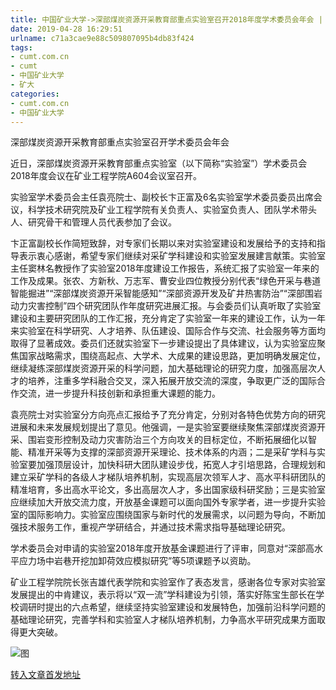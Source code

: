 ```yaml
---
title: 中国矿业大学->深部煤炭资源开采教育部重点实验室召开2018年度学术委员会年会 | cumt.com.cn
date: 2019-04-28 16:29:51
urlname: c71a3cae9e88c509807095b4db83f424
tags: 
- cumt.com.cn
- cumt
- 中国矿业大学
- 矿大
categories:
- cumt.com.cn
- 中国矿业大学
---
```


深部煤炭资源开采教育部重点实验室召开学术委员会年会

近日，深部煤炭资源开采教育部重点实验室（以下简称“实验室”）学术委员会2018年度会议在矿业工程学院A604会议室召开。

实验室学术委员会主任袁亮院士、副校长卞正富及6名实验室学术委员委员出席会议，科学技术研究院及矿业工程学院有关负责人、实验室负责人、团队学术带头人、研究骨干和管理人员代表参加了会议。

卞正富副校长作简短致辞，对专家们长期以来对实验室建设和发展给予的支持和指导表示衷心感谢，希望专家们继续对采矿学科建设和实验室发展建言献策。实验室主任窦林名教授作了实验室2018年度建设工作报告，系统汇报了实验室一年来的工作及成果。张农、方新秋、万志军、曹安业四位教授分别代表“绿色开采与巷道智能掘进”“深部煤炭资源开采智能感知”“深部资源开发及矿井热害防治”“深部围岩动力灾害控制”四个研究团队作年度研究进展汇报。与会委员们认真听取了实验室建设和主要研究团队的工作汇报，充分肯定了实验室一年来的建设工作，认为一年来实验室在科学研究、人才培养、队伍建设、国际合作与交流、社会服务等方面均取得了显著成效。委员们还就实验室下一步建设提出了具体建议，认为实验室应聚焦国家战略需求，围绕高起点、大学术、大成果的建设思路，更加明确发展定位，继续凝练深部煤炭资源开采的科学问题，加大基础理论的研究力度，加强高层次人才的培养，注重多学科融合交叉，深入拓展开放交流的深度，争取更广泛的国际合作交流，进一步提升科技创新和承担重大课题的能力。

袁亮院士对实验室分方向亮点汇报给予了充分肯定，分别对各特色优势方向的研究进展和未来发展规划提出了意见。他强调，一是实验室要继续聚焦深部煤炭资源开采、围岩变形控制及动力灾害防治三个方向攻关的目标定位，不断拓展细化以智能、精准开采等为支撑的深部资源开采理论、技术体系的内涵；二是采矿学科与实验室要加强顶层设计，加快科研大团队建设步伐，拓宽人才引培思路，合理规划和建立采矿学科的各级人才梯队培养机制，实现高层次领军人才、高水平科研团队的精准培育，多出高水平论文，多出高层次人才，多出国家级科研奖励；三是实验室应继续加大开放交流力度，开放基金课题可以面向国外专家学者，进一步提升实验室的国际影响力。实验室应围绕国家与新时代的发展需求，以问题为导向，不断加强技术服务工作，重视产学研结合，并通过技术需求指导基础理论研究。

学术委员会对申请的实验室2018年度开放基金课题进行了评审，同意对“深部高水平应力场中岩巷开挖加卸荷效应模拟研究”等5项课题予以资助。

矿业工程学院院长张吉雄代表学院和实验室作了表态发言，感谢各位专家对实验室发展提出的中肯建议，表示将以“双一流”学科建设为引领，落实好陈宝生部长在学校调研时提出的六点希望，继续坚持实验室建设和发展特色，加强前沿科学问题的基础理论研究，完善学科和实验室人才梯队培养机制，力争高水平研究成果方面取得更大突破。

![图](http://xwzx.cumt.edu.cn/_upload/article/images/8f/28/78d3e714436288ae86ef971ea53c/2deb3949-1c59-49f4-bebb-680dcc036236.jpg)

[转入文章首发地址](http://xwzx.cumt.edu.cn/e8/b6/c513a518326/page.htm)